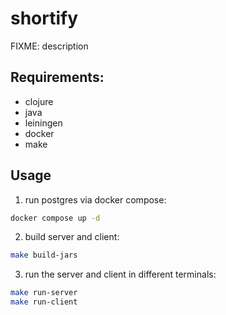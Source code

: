 # shortify

FIXME: description

## Requirements:

- clojure
- java
- leiningen
- docker
- make

## Usage
1. run postgres via docker compose:
```bash
docker compose up -d
```

2. build server and client:
```bash
make build-jars
```

3. run the server and client in different terminals:
```bash
make run-server
make run-client
```